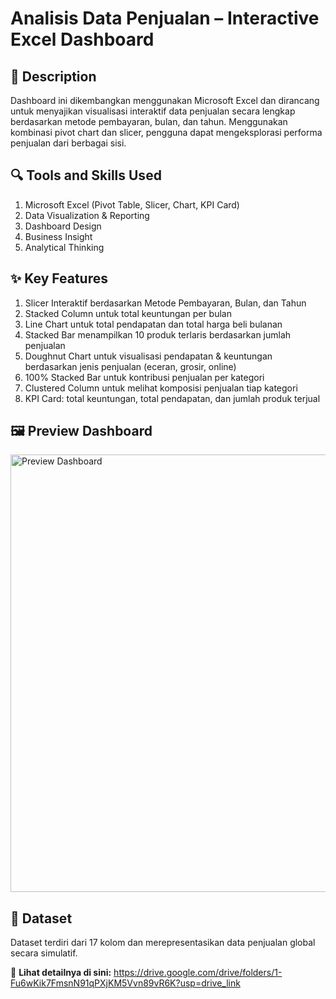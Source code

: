 # **Analisis Data Penjualan – Interactive Excel Dashboard**

## 🎯 **Description**
Dashboard ini dikembangkan menggunakan Microsoft Excel dan dirancang untuk menyajikan visualisasi interaktif data penjualan secara lengkap berdasarkan metode pembayaran, bulan, dan tahun. Menggunakan kombinasi pivot chart dan slicer, pengguna dapat mengeksplorasi performa penjualan dari berbagai sisi.
## 🔍 **Tools and Skills Used**
1. Microsoft Excel (Pivot Table, Slicer, Chart, KPI Card)
2. Data Visualization & Reporting
3. Dashboard Design
4. Business Insight
5. Analytical Thinking
## ✨ **Key Features**
1. Slicer Interaktif berdasarkan Metode Pembayaran, Bulan, dan Tahun
2. Stacked Column untuk total keuntungan per bulan
3. Line Chart untuk total pendapatan dan total harga beli bulanan
4. Stacked Bar menampilkan 10 produk terlaris berdasarkan jumlah penjualan
5. Doughnut Chart untuk visualisasi pendapatan & keuntungan berdasarkan jenis penjualan (eceran, grosir, online)
6. 100% Stacked Bar untuk kontribusi penjualan per kategori
7. Clustered Column untuk melihat komposisi penjualan tiap kategori
8. KPI Card: total keuntungan, total pendapatan, dan jumlah produk terjual
## 🖼️ **Preview Dashboard**
<img src="https://drive.google.com/uc?export=view&id=1FDf4jfHiNDDJWnbwqBYdrFph4jlq03Xe" alt="Preview Dashboard" width="700"/>

## 📁 **Dataset**
Dataset terdiri dari 17 kolom dan merepresentasikan data penjualan global secara simulatif.

🔗 **Lihat detailnya di sini:** 
https://drive.google.com/drive/folders/1-Fu6wKik7FmsnN91qPXjKM5Vvn89vR6K?usp=drive_link

